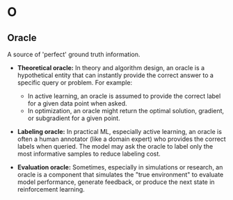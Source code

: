 # O

## Oracle

A source of 'perfect' ground truth information.

- **Theoretical oracle:** In theory and algorithm design, an oracle is a
  hypothetical entity that can instantly provide the correct answer to a
  specific query or problem. For example:

  - In active learning, an oracle is assumed to provide the correct label for a
    given data point when asked.
  - In optimization, an oracle might return the optimal solution, gradient, or
    subgradient for a given point.

- **Labeling oracle:** In practical ML, especially active learning, an oracle is
  often a human annotator (like a domain expert) who provides the correct labels
  when queried. The model may ask the oracle to label only the most informative
  samples to reduce labeling cost.

- **Evaluation oracle:** Sometimes, especially in simulations or research, an
  oracle is a component that simulates the "true environment" to evaluate model
  performance, generate feedback, or produce the next state in reinforcement
  learning.
